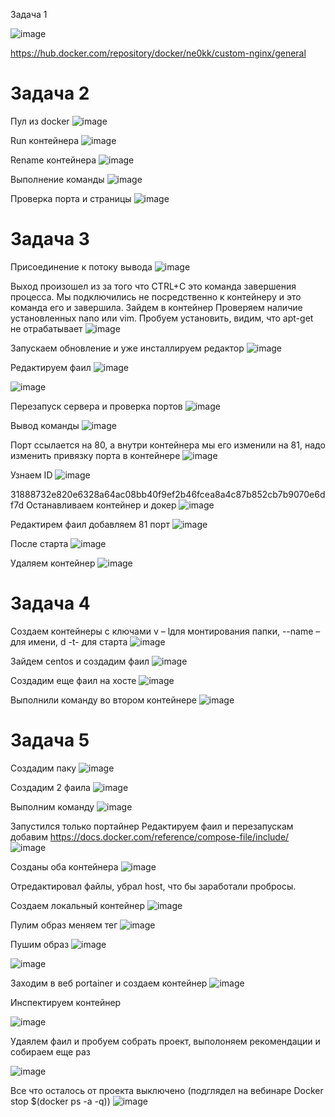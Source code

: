 <h>Задача 1</h1>

 
![image](https://github.com/user-attachments/assets/286effc7-63e9-4efc-a5f4-b5c4a63955c8)


https://hub.docker.com/repository/docker/ne0kk/custom-nginx/general




<h1>Задача 2</h1> 


Пул из docker 
 ![image](https://github.com/user-attachments/assets/45ef6ceb-3b33-4ca9-9e15-e7319c347df5)

Run контейнера
 ![image](https://github.com/user-attachments/assets/3cfc3f10-2fa5-4525-aecd-3bda0d8e1737)

Rename контейнера
 ![image](https://github.com/user-attachments/assets/3dad1310-08ed-43ae-bbad-30b9c7bdf9b7)

Выполнение команды 
 ![image](https://github.com/user-attachments/assets/4988d899-3c2d-401f-8b7e-ca21eafab663)

Проверка порта и страницы
 ![image](https://github.com/user-attachments/assets/e3f68ea5-b904-4d38-8ef2-d19a14f3aac8)



<h1>Задача 3</h1> 



Присоединение к потоку вывода
 ![image](https://github.com/user-attachments/assets/cb467b02-41fd-410d-a3c1-0f7ab8b16cb4)

Выход произошел из за того что CTRL+C это команда завершения процесса. 
Мы подключились не посредственно к контейнеру и это команда его и завершила. 
Зайдем в контейнер 
Проверяем наличие установленных nano или vim.
Пробуем установить, видим, что apt-get не отрабатывает
 ![image](https://github.com/user-attachments/assets/d5ceae58-08a7-4213-86d2-3480874181b3)


Запускаем обновление и уже инсталлируем редактор
![image](https://github.com/user-attachments/assets/a61cbe15-cb7c-483f-81c0-678600fa07f3)

Редактируем фаил
 ![image](https://github.com/user-attachments/assets/f99364ab-1d82-4534-9be3-8ca7eb7b5faa)

 ![image](https://github.com/user-attachments/assets/9238eaff-d84d-4463-b2fc-01c117194906)

Перезапуск сервера и проверка портов
 ![image](https://github.com/user-attachments/assets/6ba5930e-521c-4650-bf90-0fde3f73f69a)


Вывод команды 
![image](https://github.com/user-attachments/assets/0271d41e-3a47-4909-a39d-49abcabe09ba)
 
Порт ссылается на 80, а внутри контейнера мы его изменили на 81, надо изменить привязку порта в контейнере
 ![image](https://github.com/user-attachments/assets/9875e679-1024-4786-97bf-47b75df3efce)

Узнаем ID 
 ![image](https://github.com/user-attachments/assets/6a6fb6c5-2298-4f43-b3d3-13abd98c9258)

31888732e820e6328a64ac08bb40f9ef2b46fcea8a4c87b852cb7b9070e6df7d
Останавливаем контейнер и докер 
 ![image](https://github.com/user-attachments/assets/a44684d8-9240-4fc2-bbaf-14f25a7b7a05)

Редактирем фаил добавляем 81 порт 
 ![image](https://github.com/user-attachments/assets/2cf08cd8-31e9-4c4f-ad7d-e8c672d776cb)

После старта
 ![image](https://github.com/user-attachments/assets/107ea6bc-ea3c-40dd-a224-0f15b654dec6)

Удаляем контейнер
![image](https://github.com/user-attachments/assets/99c84d26-0437-4482-bddb-3f87f9a61d9a)
 







<h1>Задача 4</h1>



Создаем контейнеры с ключами v – lдля монтирования папки, --name – для имени, d -t- для старта 
 ![image](https://github.com/user-attachments/assets/461aa172-2eb1-457f-bdf7-621c03f255ba)

Зайдем centos и создадим фаил
 ![image](https://github.com/user-attachments/assets/063281a4-fe57-47fe-a265-ececefd9eb7c)

Создадим еще фаил на хосте 
 ![image](https://github.com/user-attachments/assets/7d5d55a7-e098-46e3-9858-1a7aedcb9f36)

Выполнили команду во втором контейнере 
 ![image](https://github.com/user-attachments/assets/4fa5fa0f-113f-4e78-9bc6-4f7e2f9692fd)






<h1>Задача 5</h1> 



Создадим паку
 ![image](https://github.com/user-attachments/assets/0b106d1e-778e-4d94-b449-eb79d39b49ce)

Создадим 2 фаила 
![image](https://github.com/user-attachments/assets/1be4cd61-ac4a-400a-804d-965d6928f7e2)
 
Выполним команду 
 ![image](https://github.com/user-attachments/assets/e2ca0b2f-3a50-49cd-93ba-2db7e2c83b68)

Запустился только портайнер
Редактируем фаил и перезапускам добавим https://docs.docker.com/reference/compose-file/include/ 
 ![image](https://github.com/user-attachments/assets/5870761d-8b0d-4065-8175-de045a83edd2)


Созданы оба контейнера 
 ![image](https://github.com/user-attachments/assets/555ec534-24fe-49a7-8b95-f9450e28ffff)


Отредактировал файлы, убрал host, что бы заработали пробросы. 

Создаем локальный контейнер 
 ![image](https://github.com/user-attachments/assets/731af060-0951-4147-8b0d-24c04a424dcd)



Пулим образ меняем тег 
 ![image](https://github.com/user-attachments/assets/adccf75d-aa05-4eeb-b40e-d3d3c4789859)


Пушим образ 
 ![image](https://github.com/user-attachments/assets/6e532ded-b260-41a3-9682-b2e34679dec4)

 ![image](https://github.com/user-attachments/assets/686ed83c-9f17-40cb-a955-cec11e2c568e)

Заходим в веб portainer и создаем контейнер
 ![image](https://github.com/user-attachments/assets/056649a5-a8bb-465b-953a-0ffde3269b7c)

Инспектируем контейнер 
 
![image](https://github.com/user-attachments/assets/7105344c-f75e-4661-a294-bfedac8e181b)

 Удаялем фаил и пробуем собрать проект, выполоняем рекомендации и собираем еще раз 

 ![image](https://github.com/user-attachments/assets/3d760da8-fa06-4f8b-b2d6-d875a6904ca0)


 

Все что осталось от проекта выключено (подглядел на вебинаре Docker stop $(docker ps -a -q))
 ![image](https://github.com/user-attachments/assets/6a957b67-c322-4ae0-a350-a53d4b3f0f18)


